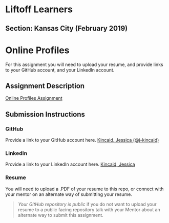 # Liftoff Learners

## Section: Kansas City (February 2019)

# Online Profiles
For this assignment you will need to upload your resume, and provide links to your GitHub account, and your LinkedIn account.

## Assignment Description
[Online Profiles Assignment](https://education.launchcode.org/liftoff/assignments/online-profiles/)

## Submission Instructions
 
### GitHub
Provide a link to your GitHub account here.
[Kincaid, Jessica (@j-kincaid)](https://github.com/j-kincaid/liftoff-assignments.git)
 
### LinkedIn
Provide a link to your LinkedIn account here.
[Kincaid, Jessica](https://www.linkedin.com/in/jessicakincaid/)

### Resume
You will need to upload a .PDF of your resume to this repo, or connect with your mentor on an alternate way of submitting your resume.

> *Your GitHub repository is public* if you do not want to upload your resume to a public facing repository talk with your Mentor about an alternate way to submit this assignment.
